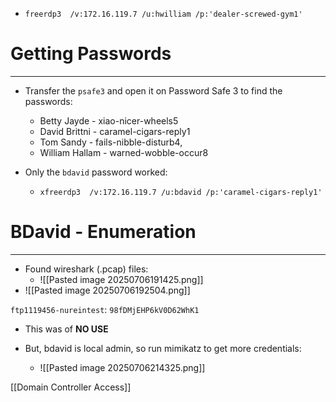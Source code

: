 - `freerdp3  /v:172.16.119.7 /u:hwilliam /p:'dealer-screwed-gym1'`

# Getting Passwords
---
- Transfer the `psafe3` and open it on Password Safe 3 to find the passwords:
	
	- Betty Jayde - xiao-nicer-wheels5
	- David Brittni - caramel-cigars-reply1
	- Tom Sandy - fails-nibble-disturb4, 
	- William Hallam - warned-wobble-occur8

- Only the `bdavid` password worked:
	- `xfreerdp3  /v:172.16.119.7 /u:bdavid /p:'caramel-cigars-reply1'`

# BDavid - Enumeration
---
- Found wireshark (.pcap) files:
	- ![[Pasted image 20250706191425.png]]
- ![[Pasted image 20250706192504.png]]

`ftp1119456-nureintest`: `98fDMjEHP6kV0D62WhK1`
- This was of **NO USE**

- But, bdavid is local admin, so run mimikatz to get more credentials:
	- ![[Pasted image 20250706214325.png]]

[[Domain Controller Access]]
